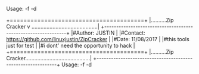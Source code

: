 Usage: -f <zip file> -d <dict> 

+=======================================+
|..........Zip Cracker v ............................................|
+--------------------------------------------------------------+
|#Author: JUSTIN |
|#Contact: https://github.com/linuxjustin/ZipCracker |
|#Date: 11/08/2017 |
|#this tools just for test |
|#i dont' need the opportunity to hack |
+=======================================+
|..........Zip Cracker...........................................|
+-------------------------------------------------------------+
Usage: -f <zip file> -d <dict> 
